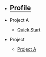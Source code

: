 - [<h2>Profile</h2>](/)
- Project A
  - [Quick Start](a_qs.md)

- Project
  - [Project A](projects/project_a.md)
